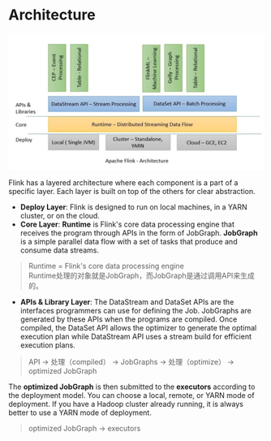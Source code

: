 # Architecture

![](images/20181207102749.png)

Flink has a layered architecture where each component is a part of a specific layer. Each layer is built on top of the others for clear abstraction. 

- **Deploy Layer**: Flink is designed to run on local machines, in a YARN cluster, or on the cloud. 
- **Core Layer**: **Runtime** is Flink's core data processing engine that receives the program through APIs in the form of JobGraph. **JobGraph** is a simple parallel data flow with a set of tasks that produce and consume data streams.

> Runtime = Flink's core data processing engine  
> Runtime处理的对象就是JobGraph，而JobGraph是通过调用API来生成的。

- **APIs & Library Layer**: The DataStream and DataSet APIs are the interfaces programmers can use for defining the Job. JobGraphs are generated by these APIs when the programs are compiled. Once compiled, the DataSet API allows the optimizer to generate the optimal execution plan while DataStream API uses a stream build for efficient execution plans.

> API -> 处理（compiled） -> JobGraphs -> 处理（optimize） -> optimized JobGraph

The **optimized JobGraph** is then submitted to the **executors** according to the deployment model. You can choose a local, remote, or YARN mode of deployment. If you have a Hadoop cluster already running, it is always better to use a YARN mode of deployment.

> optimized JobGraph -> executors


